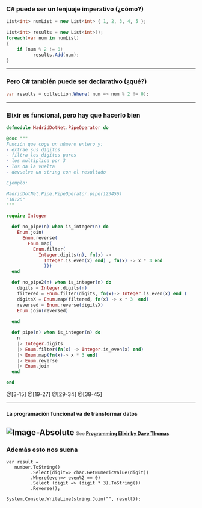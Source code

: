 ### C# puede ser un lenjuaje imperativo (¿cómo?)

```csharp
List<int> numList = new List<int> { 1, 2, 3, 4, 5 };

List<int> results = new List<int>();
foreach(var num in numList)
{
    if (num % 2 != 0)
          results.Add(num);
}

```

--- 

### Pero C# también puede ser declarativo (¿qué?)

```csharp
var results = collection.Where( num => num % 2 != 0);
```
--- 

### Elixir es funcional, pero hay que hacerlo bien

```elixir
defmodule MadridDotNet.PipeOperator do

@doc """
Función que coge un número entero y:
- extrae sus dígitos
- filtra los dígitos pares
- los multiplica por 3
- los da la vuelta 
- devuelve un string con el resultado

Ejemplo:

MadridDotNet.Pipe.PipeOperator.pipe(123456)
"18126"
"""

require Integer

  def no_pipe(n) when is_integer(n) do
    Enum.join(
      Enum.reverse(
        Enum.map(
          Enum.filter(
            Integer.digits(n), fn(x) -> 
              Integer.is_even(x) end) , fn(x) -> x * 3 end
              )))
  end

  def no_pipe2(n) when is_integer(n) do
    digits = Integer.digits(n)
    filtered = Enum.filter(digits, fn(x)-> Integer.is_even(x) end )
    digitsX = Enum.map(filtered, fn(x) -> x * 3  end)
    reversed = Enum.reverse(digitsX)
    Enum.join(reversed)
    
  end

  def pipe(n) when is_integer(n) do
    n
    |> Integer.digits
    |> Enum.filter(fn(x) -> Integer.is_even(x) end)
    |> Enum.map(fn(x)-> x * 3 end)
    |> Enum.reverse
    |> Enum.join    
  end

end
```
@[3-15]
@[19-27]
@[29-34]
@[38-45]

---

#### La programación funcional va de transformar datos
![Image-Absolute](img/functional-thinking.png)
<span style="font-size:0.6em; color:gray">See <a href="https://pragprog.com/book/elixir/programming-elixir" target="_blank"> Programming Elixir by Dave Thomas</a> </span>
---

### Además esto nos suena

```chsarp
var result =
   number.ToString()
         .Select(digit=> char.GetNumericValue(digit))
         .Where(even=> even%2 == 0)
         .Select (digit => (digit * 3).ToString())
         .Reverse();

System.Console.WriteLine(string.Join("", result));

```
